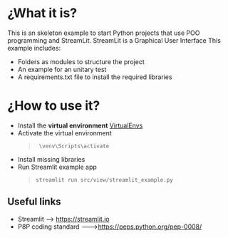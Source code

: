 # ¿What it is?
This is an skeleton example to start Python projects that use POO programming and StreamLit. StreamLit is a Graphical User Interface
This example includes:
* Folders as modules to structure the project
* An example for an unitary test
* A requirements.txt file to install the required libraries

# ¿How to use it?
* Install the **virtual environment** [VirtualEnvs](https://docs.python-guide.org/dev/virtualenvs/#lower-level-virtualenv)
* Activate the virtual environment
  > `` \venv\Scripts\activate``
* Install missing libraries
* Run Streamlit example app 
  > ``streamlit run src/view/streamlit_example.py``


## Useful links
* Streamlit --> https://streamlit.io
* P8P coding standard --->https://peps.python.org/pep-0008/